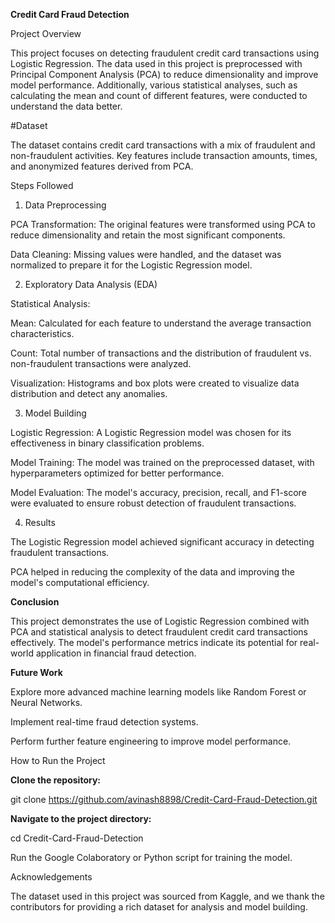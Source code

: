 **Credit Card Fraud Detection**

Project Overview

This project focuses on detecting fraudulent credit card transactions using Logistic Regression. The data used in this project is preprocessed with Principal Component Analysis (PCA) to reduce dimensionality and improve model performance. Additionally, various statistical analyses, such as calculating the mean and count of different features, were conducted to understand the data better.

#Dataset

The dataset contains credit card transactions with a mix of fraudulent and non-fraudulent activities. Key features include transaction amounts, times, and anonymized features derived from PCA.

Steps Followed

1. Data Preprocessing

PCA Transformation: The original features were transformed using PCA to reduce dimensionality and retain the most significant components.

Data Cleaning: Missing values were handled, and the dataset was normalized to prepare it for the Logistic Regression model.

2. Exploratory Data Analysis (EDA)

Statistical Analysis:

Mean: Calculated for each feature to understand the average transaction characteristics.

Count: Total number of transactions and the distribution of fraudulent vs. non-fraudulent transactions were analyzed.

Visualization: Histograms and box plots were created to visualize data distribution and detect any anomalies.

3. Model Building

Logistic Regression: A Logistic Regression model was chosen for its effectiveness in binary classification problems.

Model Training: The model was trained on the preprocessed dataset, with hyperparameters optimized for better performance.

Model Evaluation: The model's accuracy, precision, recall, and F1-score were evaluated to ensure robust detection of fraudulent transactions.

4. Results

The Logistic Regression model achieved significant accuracy in detecting fraudulent transactions.

PCA helped in reducing the complexity of the data and improving the model's computational efficiency.

**Conclusion**

This project demonstrates the use of Logistic Regression combined with PCA and statistical analysis to detect fraudulent credit card transactions effectively. The model's performance metrics indicate its potential for real-world application in financial fraud detection.

**Future Work**

Explore more advanced machine learning models like Random Forest or Neural Networks.

Implement real-time fraud detection systems.

Perform further feature engineering to improve model performance.

How to Run the Project

**Clone the repository:**

git clone https://github.com/avinash8898/Credit-Card-Fraud-Detection.git

**Navigate to the project directory:**

cd Credit-Card-Fraud-Detection


Run the Google Colaboratory or Python script for training the model.

Acknowledgements

The dataset used in this project was sourced from Kaggle, and we thank the contributors for providing a rich dataset for analysis and model building.
